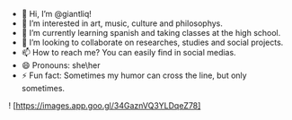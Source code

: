- 👋 Hi, I’m @giantliq!
- 👀 I’m interested in art, music, culture and philosophys.
- 🌱 I’m currently learning spanish and taking classes at the high school.
- 💞️ I’m looking to collaborate on researches, studies and social projects.
- 📫 How to reach me? You can easily find in social medias. 
- 😄 Pronouns: she\her
- ⚡ Fun fact: Sometimes my humor can cross the line, but only sometimes.

! [https://images.app.goo.gl/34GaznVQ3YLDqeZ78]

